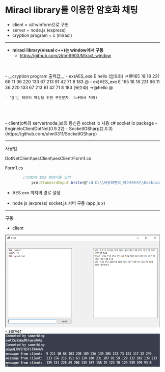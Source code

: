 # Miracl library를 이용한 암호화 채팅

- client = c# winform으로 구현  
- server = node.js (express)  
- cryption program = c (miracl)  
***
- __miracl library(visual c++)는 window에서 구동__  
     - https://github.com/zktm9903/Miracl_window    </br>
</br>
</br>
- __cryption program 출력값__    
    - ex)AES_exe E hello (암호화)  
->@165 18 18 231 66 11 36 220 133 67 213 91 42 71 8 183 @  
    - ex)AES_exe E 165 18 18 231 66 11 36 220 133 67 213 91 42 71 8 183 (복호화)  
->@hello @

    - '@'는 데이터 파싱을 위한 구분문자  (c#에서 처리)
</br>
</br>
</br>
- client(c#)와 server(node.js)의 통신은 socket.io 사용  
c# socket io package  
  - EngineIoClientDotNet(0.9.22)
  - SocketIOSharp(2.0.3) (https://github.com/uhm0311/SocketIOSharp)

***
사용법  

DotNetClient\aesClient\aesClient\Form1.cs  

Form1.cs
```js
        //CMD에 보낼 명령어를 입력
            pro.StandardInput.Write(@"cd D:\\바탕화면의_라이브러리\\Desktop\\miracl_aes_chat\\cryptionC\\AES\\x64\\Debug" + Environment.NewLine); //경로 설정
```
- AES.exe 까지의 경로 설정  

- node js (express) socket.js 서버 구동 (app.js x)
***
__구동__  
- client
<img src="./client.png" /> 
- server  
<img src="./server.png" /> 


